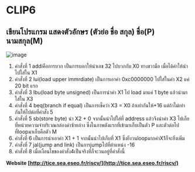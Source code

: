 # CLIP6
## เขียนโปรแกรม แสดงตัวอักษร (ตัวย่อ ชื่อ สกุล) ชื่อ(P) นามสกุล(M)

![image](https://user-images.githubusercontent.com/98943460/160075111-4d5bcf35-294f-4dfb-95bb-d23a3ebc67a3.png)

1. คำสั่งที่ 1  addiคือการบวก เป็นการบอกให้นำเลข 32 ไปบวกกับ X0 ทางขวามือ เมื่อได้ค่าให้นำไปใส่ใน X1 
2. คำสั่งที่ 2  lui(load upper immrdiate) เป็นการเอาค่า 0xc0000000 ไปใส่ในค่า X2 แค่ 20 bit แรก
3. คำสั่งที่ 3  lbu(load byte unsigned) เป็นการนำค่า X1 ไป load มาแค่ 1 byte แล้วนำมาใส่ใน X3
4. คำสั่งที่ 4  beq(branch if equal) เป็นการเช็คว่า  X3 = X0 ถ้าเท่ากันให้+16 แต่ถ้าไม่เท่ากันให้ไปต่อที่คำสั่ง 5
5. คำสั่งที่ 5  sb(store byte) นำ X2 + 0 จากนั้นนำไปใส่ที่ address แล้วจึงนำค่า X3 ไปเก็ยที่หน่วยความจำบริเวณกล่องดำซ้ายล่าง ซึ่งในภาพตังแรกที่เข้ามาเก็บเป็นตัว P และตัวต่อไปที่loopมาเก็บคือตัว M
6. คำสั่งที่ 6  เป็นการนำเอาค่า X1 + 1 จากนั้นนำไปเก็บที่ X1 ซึ่งยิ่งวนloopมากค่าX1ก็จะยิ่งเพิ่ม
7. คำสั่งที่ 7  jal(jump and link) เป็นการjumpไปที่ตำแหน่ง -16
8. คำสั่งที่ 8  เมื่อเงื่อนไขของคำสั่ง4เป็นจริงที่ก็จะวนอยู่ที่คำสั่งนี้

 **Website [http://tice.sea.eseo.fr/riscv/](http://tice.sea.eseo.fr/riscv/)**

